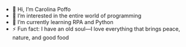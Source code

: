 - 👋 Hi, I’m Carolina Poffo
- 👀 I’m interested in the entire world of programming
- 🌱 I’m currently learning RPA and Python
- ⚡ Fun fact: I have an old soul—I love everything that brings peace, nature, and good food
<!---
carolpoffo/carolpoffo is a ✨ special ✨ repository because its `README.md` (this file) appears on your GitHub profile.
You can click the Preview link to take a look at your changes.
--->
